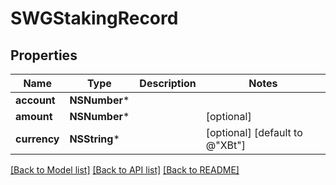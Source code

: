 # SWGStakingRecord

## Properties
Name | Type | Description | Notes
------------ | ------------- | ------------- | -------------
**account** | **NSNumber*** |  | 
**amount** | **NSNumber*** |  | [optional] 
**currency** | **NSString*** |  | [optional] [default to @"XBt"]

[[Back to Model list]](../README.md#documentation-for-models) [[Back to API list]](../README.md#documentation-for-api-endpoints) [[Back to README]](../README.md)



